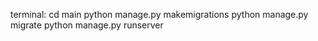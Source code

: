 terminal:
cd main
python manage.py makemigrations
python manage.py migrate
python manage.py runserver
